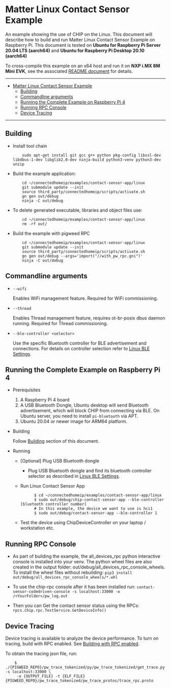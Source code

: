 # Matter Linux Contact Sensor Example

An example showing the use of CHIP on the Linux. This document will describe how
to build and run Matter Linux Contact Sensor Example on Raspberry Pi. This
document is tested on **Ubuntu for Raspberry Pi Server 20.04 LTS (aarch64)** and
**Ubuntu for Raspberry Pi Desktop 20.10 (aarch64)**

To cross-compile this example on an x64 host and run it on **NXP i.MX 8M Mini**
**EVK**, see the associated
[README document](../../../docs/platforms/nxp/nxp_imx8m_linux_examples.md) for
details.

<hr>

-   [Matter Linux Contact Sensor Example](#matter-linux-contact-sensor-example)
    -   [Building](#building)
    -   [Commandline arguments](#commandline-arguments)
    -   [Running the Complete Example on Raspberry Pi 4](#running-the-complete-example-on-raspberry-pi-4)
    -   [Running RPC Console](#running-rpc-console)
    -   [Device Tracing](#device-tracing)

<hr>

## Building

-   Install tool chain

            sudo apt-get install git gcc g++ python pkg-config libssl-dev libdbus-1-dev libglib2.0-dev ninja-build python3-venv python3-dev unzip

-   Build the example application:

            cd ~/connectedhomeip/examples/contact-sensor-app/linux
            git submodule update --init
            source third_party/connectedhomeip/scripts/activate.sh
            gn gen out/debug
            ninja -C out/debug

-   To delete generated executable, libraries and object files use:

            cd ~/connectedhomeip/examples/contact-sensor-app/linux
            rm -rf out/

-   Build the example with pigweed RPC

            cd ~/connectedhomeip/examples/contact-sensor-app/linux
            git submodule update --init
            source third_party/connectedhomeip/scripts/activate.sh
            gn gen out/debug --args='import("//with_pw_rpc.gni")'
            ninja -C out/debug

## Commandline arguments

-   `--wifi`

    Enables WiFi management feature. Required for WiFi commissioning.

-   `--thread`

    Enables Thread management feature, requires ot-br-posix dbus daemon running.
    Required for Thread commissioning.

-   `--ble-controller <selector>`

    Use the specific Bluetooth controller for BLE advertisement and connections.
    For details on controller selection refer to
    [Linux BLE Settings](/platforms/linux/ble_settings.md).

## Running the Complete Example on Raspberry Pi 4

-   Prerequisites

    1. A Raspberry Pi 4 board
    2. A USB Bluetooth Dongle, Ubuntu desktop will send Bluetooth advertisement,
       which will block CHIP from connecting via BLE. On Ubuntu server, you need
       to install `pi-bluetooth` via APT.
    3. Ubuntu 20.04 or newer image for ARM64 platform.

-   Building

    Follow [Building](#building) section of this document.

-   Running

    -   [Optional] Plug USB Bluetooth dongle

        -   Plug USB Bluetooth dongle and find its bluetooth controller selector
            as described in
            [Linux BLE Settings](/platforms/linux/ble_settings.md).

    -   Run Linux Contact Sensor App

                  $ cd ~/connectedhomeip/examples/contact-sensor-app/linux
                  $ sudo out/debug/chip-contact-sensor-app --ble-controller [bluetooth controller number]
                  # In this example, the device we want to use is hci1
                  $ sudo out/debug/contact-sensor-app --ble-controller 1

    -   Test the device using ChipDeviceController on your laptop / workstation
        etc.

## Running RPC Console

-   As part of building the example, the all_devices_rpc python interactive
    console is installed into your venv. The python wheel files are also created
    in the output folder: out/debug/all_devices_rpc_console_wheels. To install
    the wheel files without rebuilding:
    `pip3 install out/debug/all_devices_rpc_console_wheels/*.whl`

-   To use the chip-rpc console after it has been installed run:
    `contact-sensor-codedriven-console -s localhost:33000 -o /<YourFolder>/pw_log.out`

-   Then you can Get the contact sensor status using the RPCs:
    `rpcs.chip.rpc.TestService.GetDeviceInfo()`

## Device Tracing

Device tracing is available to analyze the device performance. To turn on
tracing, build with RPC enabled. See [Building with RPC enabled](#building).

To obtain the tracing json file, run:

```
    $ ./{PIGWEED_REPO}/pw_trace_tokenized/py/pw_trace_tokenized/get_trace.py -s localhost:33000 \
     -o {OUTPUT_FILE} -t {ELF_FILE} {PIGWEED_REPO}/pw_trace_tokenized/pw_trace_protos/trace_rpc.proto
```
